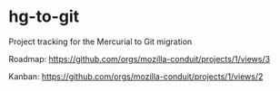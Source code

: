 # hg-to-git
Project tracking for the Mercurial to Git migration

Roadmap: https://github.com/orgs/mozilla-conduit/projects/1/views/3 

Kanban: https://github.com/orgs/mozilla-conduit/projects/1/views/2 
